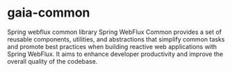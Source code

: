 # gaia-common
Spring webflux common library
Spring WebFlux Common provides a set of reusable components, utilities, and abstractions that simplify common tasks and promote best practices when building reactive web applications with Spring WebFlux. It aims to enhance developer productivity and improve the overall quality of the codebase.

